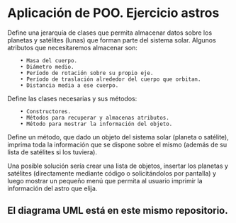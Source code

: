 # Aplicación de POO. Ejercicio astros

Define una jerarquía de clases que permita almacenar datos sobre los planetas y satélites (lunas) que forman parte del sistema solar.
Algunos atributos que necesitaremos almacenar son:

        • Masa del cuerpo.
        • Diámetro medio.
        • Período de rotación sobre su propio eje.
        • Período de traslación alrededor del cuerpo que orbitan.
        • Distancia media a ese cuerpo.
        
Define las clases necesarias y sus métodos:
    
        • Constructores. 
        • Métodos para recuperar y almacenas atributos.
        • Método para mostrar la información del objeto.
    
Define un método, que dado un objeto del sistema solar (planeta o satélite), imprima toda la información que se dispone sobre el mismo (además de su lista de satélites si los tuviera).

Una posible solución sería crear una lista de objetos, insertar los planetas y satélites (directamente mediante código o solicitándolos por pantalla) y luego mostrar un pequeño menú que permita al usuario imprimir la información del astro que elija.

## El diagrama UML está en este mismo repositorio.
